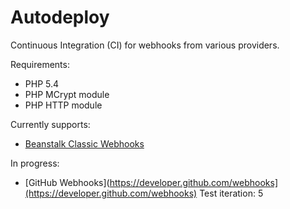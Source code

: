 Autodeploy
==========

Continuous Integration (CI) for webhooks from various providers.

Requirements:

* PHP 5.4
* PHP MCrypt module
* PHP HTTP module

Currently supports:

* [Beanstalk Classic Webhooks](http://support.beanstalkapp.com/customer/portal/articles/75753-trigger-a-url-on-commit-with-web-hooks)

In progress:

* [GitHub Webhooks](https://developer.github.com/webhooks](https://developer.github.com/webhooks) Test iteration: 5 